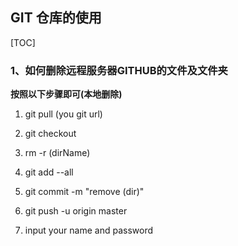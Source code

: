 ## GIT 仓库的使用

[TOC]

### 1、如何删除远程服务器GITHUB的文件及文件夹

**按照以下步骤即可(本地删除)**

1. git pull (you git url)

2. git checkout

3. rm -r (dirName)

4. git add --all

5. git commit -m "remove (dir)"

6. git push -u origin master

7. input your name and password
